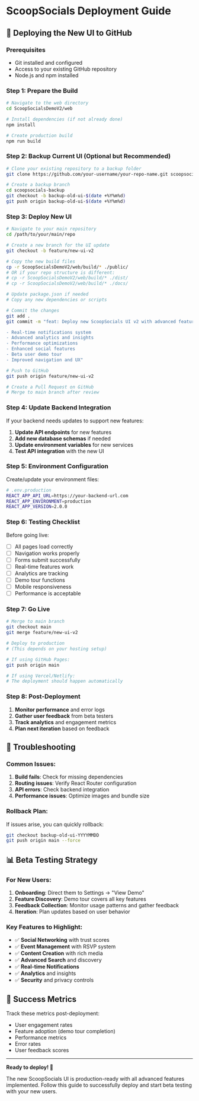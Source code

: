 # ScoopSocials Deployment Guide

## 🚀 Deploying the New UI to GitHub

### Prerequisites
- Git installed and configured
- Access to your existing GitHub repository
- Node.js and npm installed

### Step 1: Prepare the Build

```bash
# Navigate to the web directory
cd ScoopSocialsDemoV2/web

# Install dependencies (if not already done)
npm install

# Create production build
npm run build
```

### Step 2: Backup Current UI (Optional but Recommended)

```bash
# Clone your existing repository to a backup folder
git clone https://github.com/your-username/your-repo-name.git scoopsocials-backup

# Create a backup branch
cd scoopsocials-backup
git checkout -b backup-old-ui-$(date +%Y%m%d)
git push origin backup-old-ui-$(date +%Y%m%d)
```

### Step 3: Deploy New UI

```bash
# Navigate to your main repository
cd /path/to/your/main/repo

# Create a new branch for the UI update
git checkout -b feature/new-ui-v2

# Copy the new build files
cp -r ScoopSocialsDemoV2/web/build/* ./public/
# OR if your repo structure is different:
# cp -r ScoopSocialsDemoV2/web/build/* ./dist/
# cp -r ScoopSocialsDemoV2/web/build/* ./docs/

# Update package.json if needed
# Copy any new dependencies or scripts

# Commit the changes
git add .
git commit -m "feat: Deploy new ScoopSocials UI v2 with advanced features

- Real-time notifications system
- Advanced analytics and insights
- Performance optimizations
- Enhanced social features
- Beta user demo tour
- Improved navigation and UX"

# Push to GitHub
git push origin feature/new-ui-v2

# Create a Pull Request on GitHub
# Merge to main branch after review
```

### Step 4: Update Backend Integration

If your backend needs updates to support new features:

1. **Update API endpoints** for new features
2. **Add new database schemas** if needed
3. **Update environment variables** for new services
4. **Test API integration** with the new UI

### Step 5: Environment Configuration

Create/update your environment files:

```bash
# .env.production
REACT_APP_API_URL=https://your-backend-url.com
REACT_APP_ENVIRONMENT=production
REACT_APP_VERSION=2.0.0
```

### Step 6: Testing Checklist

Before going live:

- [ ] All pages load correctly
- [ ] Navigation works properly
- [ ] Forms submit successfully
- [ ] Real-time features work
- [ ] Analytics are tracking
- [ ] Demo tour functions
- [ ] Mobile responsiveness
- [ ] Performance is acceptable

### Step 7: Go Live

```bash
# Merge to main branch
git checkout main
git merge feature/new-ui-v2

# Deploy to production
# (This depends on your hosting setup)

# If using GitHub Pages:
git push origin main

# If using Vercel/Netlify:
# The deployment should happen automatically
```

### Step 8: Post-Deployment

1. **Monitor performance** and error logs
2. **Gather user feedback** from beta testers
3. **Track analytics** and engagement metrics
4. **Plan next iteration** based on feedback

## 🔧 Troubleshooting

### Common Issues:

1. **Build fails**: Check for missing dependencies
2. **Routing issues**: Verify React Router configuration
3. **API errors**: Check backend integration
4. **Performance issues**: Optimize images and bundle size

### Rollback Plan:

If issues arise, you can quickly rollback:

```bash
git checkout backup-old-ui-YYYYMMDD
git push origin main --force
```

## 📊 Beta Testing Strategy

### For New Users:

1. **Onboarding**: Direct them to Settings → "View Demo"
2. **Feature Discovery**: Demo tour covers all key features
3. **Feedback Collection**: Monitor usage patterns and gather feedback
4. **Iteration**: Plan updates based on user behavior

### Key Features to Highlight:

- ✅ **Social Networking** with trust scores
- ✅ **Event Management** with RSVP system
- ✅ **Content Creation** with rich media
- ✅ **Advanced Search** and discovery
- ✅ **Real-time Notifications**
- ✅ **Analytics** and insights
- ✅ **Security** and privacy controls

## 🎯 Success Metrics

Track these metrics post-deployment:

- User engagement rates
- Feature adoption (demo tour completion)
- Performance metrics
- Error rates
- User feedback scores

---

**Ready to deploy! 🚀**

The new ScoopSocials UI is production-ready with all advanced features implemented. Follow this guide to successfully deploy and start beta testing with your new users. 